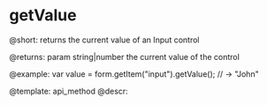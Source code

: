 getValue
=============

@short: returns the current value of an Input control


@returns:
param   string|number     the current value of the control

@example:
var value = form.getItem("input").getValue();
// -> "John"



@template: api_method
@descr:


